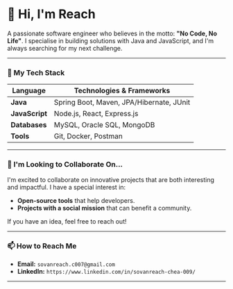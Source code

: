# 👋 Hi, I'm Reach

A passionate software engineer who believes in the motto: **"No Code, No Life"**. I specialise in building solutions with Java and JavaScript, and I'm always searching for my next challenge.

---

### 🌱 My Tech Stack

| Language      | Technologies & Frameworks      |
|---------------|--------------------------------|
| **Java** | Spring Boot, Maven, JPA/Hibernate, JUnit |
| **JavaScript**| Node.js, React, Express.js |
| **Databases** | MySQL, Oracle SQL, MongoDB      |
| **Tools** | Git, Docker, Postman   |

---

### 💞️ I'm Looking to Collaborate On...

I'm excited to collaborate on innovative projects that are both interesting and impactful. I have a special interest in:
- **Open-source tools** that help developers.
- **Projects with a social mission** that can benefit a community.

If you have an idea, feel free to reach out!

---

### 📫 How to Reach Me

- **Email:** `sovanreach.c007@gmail.com`
- **LinkedIn:** `https://www.linkedin.com/in/sovanreach-chea-009/`

---
